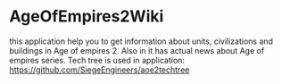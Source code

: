 # AgeOfEmpires2Wiki
this application help you to get information about units, civilizations and buildings in Age of empires 2. Also in it has actual news about Age of empires series. 
Tech tree is used in application: https://github.com/SiegeEngineers/aoe2techtree 
